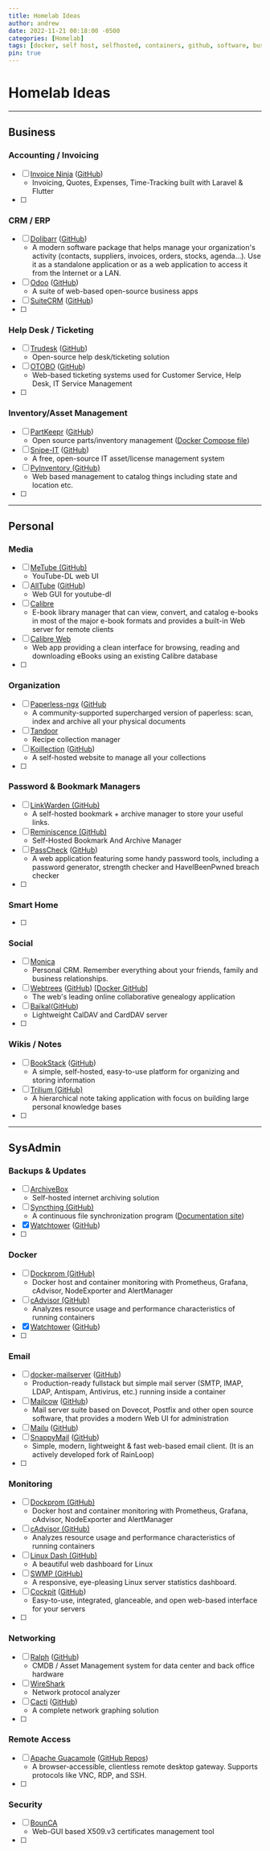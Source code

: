 ```yaml
---
title: Homelab Ideas
author: andrew
date: 2022-11-21 00:18:00 -0500
categories: [Homelab]
tags: [docker, self host, selfhosted, containers, github, software, business, personal, accounting, invoicing, crm, erp, help desk, inventory, media, organization, smart home, passwords, wiki, backups, email, monitoring, networking, security, sysadmin, homelab]
pin: true
---
```


# Homelab Ideas

---
## Business

### Accounting / Invoicing
- [ ] [Invoice Ninja](https://www.invoiceninja.org/) ([GitHub](https://github.com/invoiceninja/invoiceninja))
  - Invoicing, Quotes, Expenses, Time-Tracking built with Laravel & Flutter
- [ ] 

### CRM / ERP
- [ ] [Dolibarr](https://www.dolibarr.org/) ([GitHub](https://github.com/dolibarr))
  - A modern software package that helps manage your organization's activity (contacts, suppliers, invoices, orders, stocks, agenda…). Use it as a standalone application or as a web application to access it from the Internet or a LAN.
- [ ] [Odoo](https://www.odoo.com/) ([GitHub](https://github.com/odoo/odoo))
  - A suite of web-based open-source business apps
- [ ] [SuiteCRM](https://suitecrm.com/) ([GitHub](https://github.com/salesagility/SuiteCRM))
- [ ] 

### Help Desk / Ticketing
- [ ] [Trudesk](http://trudesk.io/) ([GitHub](https://github.com/polonel/trudesk))
  - Open-source help desk/ticketing solution
- [ ] [OTOBO](https://otobo.de/en/) ([GitHub](https://github.com/RotherOSS/))
  - Web-based ticketing systems used for Customer Service, Help Desk, IT Service Management
- [ ] 

### Inventory/Asset Management
- [ ] [PartKeepr](https://www.partkeepr.org/) ([GitHub](https://github.com/partkeepr/PartKeepr))
  - Open source parts/inventory management ([Docker Compose file](https://github.com/partkeepr/PartKeepr/blob/master/docker/development/docker-compose.yml))
- [ ] [Snipe-IT](https://snipeitapp.com/product/open-source) ([GitHub](https://github.com/snipe/snipe-it))
  - A free, open-source IT asset/license management system
- [ ] [PyInventory (GitHub)](https://github.com/jedie/PyInventory)
  - Web based management to catalog things including state and location etc.
- [ ] 

---
## Personal

### Media
- [ ] [MeTube (GitHub)](https://github.com/alexta69/metube)
  - YouTube-DL web UI
- [ ] [AllTube](https://www.alltubedownload.net/) ([GitHub](https://github.com/Rudloff/alltube))
  - Web GUI for youtube-dl
- [ ] [Calibre](https://calibre-ebook.com/)
  - E-book library manager that can view, convert, and catalog e-books in most of the major e-book formats and provides a built-in Web server for remote clients
- [ ] [Calibre Web](https://github.com/janeczku/calibre-web)
  - Web app providing a clean interface for browsing, reading and downloading eBooks using an existing Calibre database
- [ ] 

### Organization
- [ ] [Paperless-ngx](https://paperless-ngx.readthedocs.io/en/latest/) ([GitHub](https://github.com/jonaswinkler/paperless-ng)
  - A community-supported supercharged version of paperless: scan, index and archive all your physical documents
- [ ] [Tandoor](https://tandoor.dev/)
  - Recipe collection manager
- [ ] [Koillection](https://koillection.github.io/) ([GitHub](https://github.com/koillection/koillection))
  - A self-hosted website to manage all your collections
- [ ] 

### Password & Bookmark Managers
- [ ] [LinkWarden (GitHub)](https://github.com/Daniel31x13/link-warden)
  - A self-hosted bookmark + archive manager to store your useful links.
- [ ] [Reminiscence (GitHub)](https://github.com/kanishka-linux/reminiscence)
  - Self-Hosted Bookmark And Archive Manager
- [ ] [PassCheck](https://passcheck.anhur.xyz/) ([GitHub](https://github.com/apacketofsweets/PassCheck))
  - A web application featuring some handy password tools, including a password generator, strength checker and HaveIBeenPwned breach checker
- [ ] 

### Smart Home
- [ ] 

### Social
- [ ] [Monica](https://github.com/monicahq/monica/blob/main/docs/installation/providers/docker.md)
  - Personal CRM. Remember everything about your friends, family and business relationships.
- [ ] [Webtrees](http://www.webtrees.net/) ([GitHub](https://github.com/fisharebest/webtrees)) [[Docker GitHub](https://github.com/H2CK/webtrees)]
  - The web's leading online collaborative genealogy application
- [ ] [Baïkal](https://sabre.io/baikal/)([GitHub](https://github.com/sabre-io/Baikal))
  - Lightweight CalDAV and CardDAV server
- [ ] 

### Wikis / Notes
- [ ] [BookStack](https://www.bookstackapp.com/) ([GitHub](https://github.com/BookStackApp/BookStack))
  - A simple, self-hosted, easy-to-use platform for organizing and storing information
- [ ] [Trilium (GitHub)](https://github.com/zadam/trilium)
  - A hierarchical note taking application with focus on building large personal knowledge bases
- [ ] 

---
## SysAdmin

### Backups & Updates
- [ ] [ArchiveBox](https://archivebox.io/)
  - Self-hosted internet archiving solution
- [ ] [Syncthing (GitHub)](https://github.com/syncthing/syncthing)
  - A continuous file synchronization program ([Documentation site](https://docs.syncthing.net/index.html))
- [x] [Watchtower](https://containrrr.dev/watchtower/) ([GitHub](https://github.com/containrrr/watchtower))
- [ ] 

### Docker
- [ ] [Dockprom (GitHub)](https://github.com/stefanprodan/dockprom)
  - Docker host and container monitoring with Prometheus, Grafana, cAdvisor, NodeExporter and AlertManager
- [ ] [cAdvisor (GitHub)](https://github.com/google/cadvisor)
  - Analyzes resource usage and performance characteristics of running containers
- [x] [Watchtower](https://containrrr.dev/watchtower/) ([GitHub](https://github.com/containrrr/watchtower))
- [ ] 

### Email
- [ ] [docker-mailserver](https://docker-mailserver.github.io/docker-mailserver/edge/) ([GitHub](https://github.com/docker-mailserver/docker-mailserver))
  - Production-ready fullstack but simple mail server (SMTP, IMAP, LDAP, Antispam, Antivirus, etc.) running inside a container
- [ ] [Mailcow](https://mailcow.email/) ([GitHub](https://github.com/mailcow/mailcow-dockerized))
  - Mail server suite based on Dovecot, Postfix and other open source software, that provides a modern Web UI for administration
- [ ] [Mailu](https://mailu.io/) ([GitHub](https://github.com/Mailu/Mailu))
- [ ] [SnappyMail](https://snappymail.eu/) ([GitHub](https://github.com/the-djmaze/snappymail))
  - Simple, modern, lightweight & fast web-based email client. (It is an actively developed fork of RainLoop)
- [ ] 

### Monitoring
- [ ] [Dockprom (GitHub)](https://github.com/stefanprodan/dockprom)
  - Docker host and container monitoring with Prometheus, Grafana, cAdvisor, NodeExporter and AlertManager
- [ ] [cAdvisor (GitHub)](https://github.com/google/cadvisor)
  - Analyzes resource usage and performance characteristics of running containers
- [ ] [Linux Dash (GitHub)](https://github.com/tariqbuilds/linux-dash)
  - A beautiful web dashboard for Linux
- [ ] [SWMP (GitHub)](https://github.com/fuzzymannerz/swmp)
  - A responsive, eye-pleasing Linux server statistics dashboard.
- [ ] [Cockpit](https://cockpit-project.org/) ([GitHub](https://github.com/cockpit-project/cockpit))
  - Easy-to-use, integrated, glanceable, and open web-based interface for your servers
- [ ] 

### Networking
- [ ] [Ralph](https://ralph.allegro.tech/) ([GitHub](https://github.com/allegro/ralph))
  - CMDB / Asset Management system for data center and back office hardware
- [ ] [WireShark](https://www.wireshark.org/)
  - Network protocol analyzer
- [ ] [Cacti](https://www.cacti.net/) ([GitHub](https://github.com/cacti/))
  - A complete network graphing solution
- [ ] 

### Remote Access
- [ ] [Apache Guacamole](https://guacamole.apache.org/) ([GitHub Repos](https://github.com/search?utf8=%E2%9C%93&q=repo%3Aapache%2Fguacamole-server+repo%3Aapache%2Fguacamole-client+repo%3Aapache%2Fguacamole-website&type=Repositories&ref=searchresults))
  - A browser-accessible, clientless remote desktop gateway. Supports protocols like VNC, RDP, and SSH.
- [ ] 


### Security
- [ ] [BounCA](https://bounca.org/index.html)
  - Web-GUI based X509.v3 certificates management tool
- [ ] 
